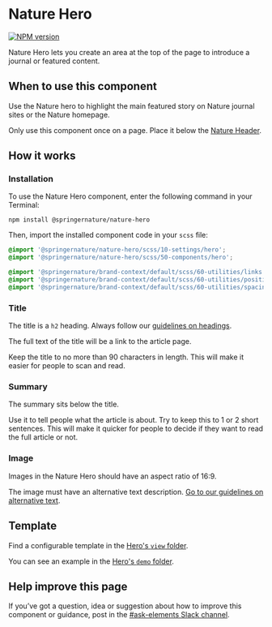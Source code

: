 # Nature Hero

[![NPM version][badge-npm]][info-npm]

Nature Hero lets you create an area at the top of the page to introduce a journal or featured content.

## When to use this component

Use the Nature hero to highlight the main featured story on Nature journal sites or the Nature homepage.

Only use this component once on a page. Place it below the [Nature Header](https://elements.springernature.com/nature/components/nature-header).  

## How it works

### Installation

To use the Nature Hero component, enter the following command in your Terminal:

```
npm install @springernature/nature-hero
```

Then, import the installed component code in your `scss` file:

```scss
@import '@springernature/nature-hero/scss/10-settings/hero';
@import '@springernature/nature-hero/scss/50-components/hero';

@import '@springernature/brand-context/default/scss/60-utilities/links.scss';
@import '@springernature/brand-context/default/scss/60-utilities/positioning.scss';
@import '@springernature/brand-context/default/scss/60-utilities/spacing.scss';
```

### Title

The title is a `h2` heading. Always follow our [guidelines on headings](https://elements.springernature.com/nature/styleguide/typography#headings).

The full text of the title will be a link to the article page. 

Keep the title to no more than 90 characters in length. This will make it easier for people to scan and read.
    
### Summary

The summary sits below the title. 

Use it to tell people what the article is about. Try to keep this to 1 or 2 short sentences. This will make it quicker for people to decide if they want to read the full article or not.
    
### Image

Images in the Nature Hero should have an aspect ratio of 16:9.

The image must have an alternative text description. [Go to our guidelines on alternative text](https://elements.springernature.com/nature/styleguide/accessibility#use-alternative-alt-text-on-images).

## Template

Find a configurable template in the [Hero's `view` folder](https://github.com/springernature/frontend-toolkits/tree/master/toolkits/nature/packages/nature-hero/view). 

You can see an example in the [Hero's `demo` folder](https://github.com/springernature/frontend-toolkits/tree/master/toolkits/nature/packages/nature-hero/demo).

## Help improve this page

If you’ve got a question, idea or suggestion about how to improve this component or guidance, post in the [#ask-elements Slack channel]().

[info-npm]: https://www.npmjs.com/package/@springernature/nature-header
[badge-npm]: https://img.shields.io/npm/v/@springernature/nature-header.svg


[info-npm]: https://www.npmjs.com/package/@springernature/nature-hero
[badge-npm]: https://img.shields.io/npm/v/@springernature/nature-hero.svg
